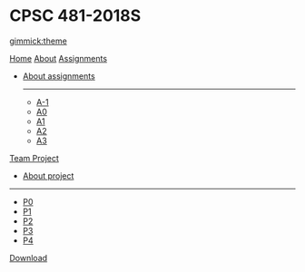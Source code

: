 <!--
  -- Name of your wiki
  -- Do NOT remove the leading `#` character.
  -->

# CPSC 481-2018S


<!--
  -- Default theme
  -- (Read: http://dynalon.github.io/mdwiki/#!customizing.md#Theme_chooser)
  -->

[gimmick:theme](spacelab)


<!--
  -- Navigation
  -- (Read: http://dynalon.github.io/mdwiki/#!quickstart.md#Adding_a_navigation)
  -->

[Home](index.md)
[About](pages/about.md)
[Assignments]()

* [About assignments](pages/assignments.md)
  - - - -
  * [A-1](pages/assignment-1.md)
  * [A0](pages/assignment0.md)
  * [A1](pages/assignment1.md)
  * [A2](pages/assignment2.md)
  * [A3](pages/assignment3.md)

[Team Project]()

  * [About project](pages/project.md)
  - - - -
  * [P0](pages/project0.md)
  * [P1](pages/project1.md)
  * [P2](pages/project2.md)
  * [P3](pages/project3.md)
  * [P4](pages/project4.md)

[Download](pages/download.md)


<!-- A more complex navigation example: ----------------------------------------

[Menu Item 1]()

  * # SubMenu Heading 1
  * [SubMenu Item 1](pages/subitem1.md)
  * [SubMenu Item 2](pages/subitem2.md)
  - - - -
  * # SubMenu Heading 2
  * [SubMenu Item 3](pages/subitem3.md)
  - - - -
  * # SubMenu Heading 3
  * [SubMenu Item 3](pages/subitem3.md)

[Menu Item 2](pages/item2.md)

[Menu Item 3](pages/item3.md)

----------------------------------------------------------------------------
 -->
<!--
  -- Change the Language
  -- Could be useful when there's more than one language wiki.
  -->

<!--
[Change the Language]()

  * [English (United States)](/en_US/)
  * [English (United Kingdom)](/en_GB/)
  * [Italian](/it/)
-->

<!--
  -- Let the user choose a theme
  -- (Read: http://dynalon.github.io/mdwiki/#!quickstart.md#Adding_a_navigation)
  -->

<!--
[gimmick:themechooser](Choose theme)
-->
